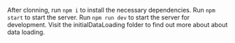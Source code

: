 After clonning, run `npm i` to install the necessary dependencies.
Run `npm start` to start the server.
Run `npm run dev` to start the server for development.
Visit the initialDataLoading folder to find out more about about data loading.
